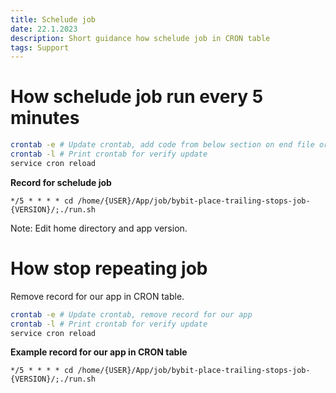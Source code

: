 ```yaml
---
title: Schelude job
date: 22.1.2023
description: Short guidance how schelude job in CRON table
tags: Support
---
```


# How schelude job run every 5 minutes

```bash
crontab -e # Update crontab, add code from below section on end file or update existing record
crontab -l # Print crontab for verify update
service cron reload
```

**Record for schelude job**
```crontab
*/5 * * * * cd /home/{USER}/App/job/bybit-place-trailing-stops-job-{VERSION}/;./run.sh 
```

Note: Edit home directory and app version.


# How stop repeating job
Remove record for our app in CRON table.

```bash
crontab -e # Update crontab, remove record for our app
crontab -l # Print crontab for verify update
service cron reload
```

**Example record for our app in CRON table**
```crontab
*/5 * * * * cd /home/{USER}/App/job/bybit-place-trailing-stops-job-{VERSION}/;./run.sh
```